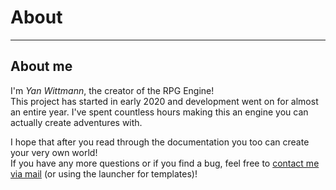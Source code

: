 # About
___


## About me
I'm *Yan Wittmann*, the creator of the RPG Engine!  
This project has started in early 2020 and development went on for almost an entire year. I've spent countless hours making this an engine you can actually create adventures with.  
  
I hope that after you read through the documentation you too can create your very own world!  
If you have any more questions or if you find a bug, feel free to [contact me via mail](mailto:mail@yanwittmann.de?subject=Feedback%20to%20the%20RPG%20Engine) (or using the launcher for templates)!